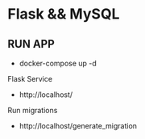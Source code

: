 # Flask && MySQL
## RUN APP
- docker-compose up -d

Flask Service
- http://localhost/

Run migrations
- http://localhost/generate_migration
